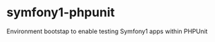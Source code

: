 symfony1-phpunit
================

Environment bootstap to enable testing Symfony1 apps within PHPUnit
